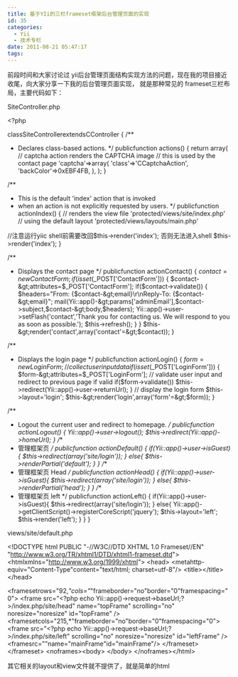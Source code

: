 ```yaml
---
title: 基于YIi的三栏frameset框架后台管理页面的实现
id: 35
categories:
  - Yii
  - 技术专栏
date: 2011-08-21 05:47:17
tags:
---
```


前段时间和大家讨论过 yii后台管理页面结构实现方法的问题，现在我的项目接近收尾，向大家分享一下我的后台管理页面实现，
就是那种常见的 frameset三栏布局，主要代码如下：

SiteController.php

&lt;?php

classSiteControllerextendsCController
{
/**
* Declares class-based actions.
*/
publicfunction actions()
{
return array(
// captcha action renders the CAPTCHA image
// this is used by the contact page
'captcha'=&gt;array(
'class'=&gt;'CCaptchaAction',
'backColor'=&gt;0xEBF4FB,
),
);
}

/**
* This is the default 'index' action that is invoked
* when an action is not explicitly requested by users.
*/
publicfunction actionIndex()
{
// renders the view file 'protected/views/site/index.php'
// using the default layout 'protected/views/layouts/main.php'

//注意运行yiic shell前需要改回$this-&gt;render('index'); 否则无法进入shell
$this-&gt;render('index');
}

/**
* Displays the contact page
*/
publicfunction actionContact()
{
$contact=newContactForm;
if(isset($_POST['ContactForm']))
{
$contact-&gt;attributes=$_POST['ContactForm'];
if($contact-&gt;validate())
{
$headers="From: {$contact-&gt;email}\r\nReply-To: {$contact-&gt;email}";
mail(Yii::app()-&gt;params['adminEmail'],$contact-&gt;subject,$contact-&gt;body,$headers);
Yii::app()-&gt;user-&gt;setFlash('contact','Thank you for contacting us. We will respond to you as soon as possible.');
$this-&gt;refresh();
}
}
$this-&gt;render('contact',array('contact'=&gt;$contact));
}

/**
* Displays the login page
*/
publicfunction actionLogin()
{
$form=newLoginForm;
// collect user input data
if(isset($_POST['LoginForm']))
{
$form-&gt;attributes=$_POST['LoginForm'];
// validate user input and redirect to previous page if valid
if($form-&gt;validate())
$this-&gt;redirect(Yii::app()-&gt;user-&gt;returnUrl);
}
// display the login form
$this-&gt;layout='login';
$this-&gt;render('login',array('form'=&gt;$form));
}

/**
* Logout the current user and redirect to homepage.
*/
publicfunction actionLogout()
{
Yii::app()-&gt;user-&gt;logout();
$this-&gt;redirect(Yii::app()-&gt;homeUrl);
}
/**
* 管理框架页
*/
publicfunction actionDefault()
{
if(Yii::app()-&gt;user-&gt;isGuest){
$this-&gt;redirect(array('site/login'));
}
else{
$this-&gt;renderPartial('default');
}
}
/**
* 管理框架页 Head
*/
publicfunction actionHead()
{
if(Yii::app()-&gt;user-&gt;isGuest){
$this-&gt;redirect(array('site/login'));
}
else{
$this-&gt;renderPartial('head');
}
}
/**
* 管理框架页 left
*/
publicfunction actionLeft()
{
if(Yii::app()-&gt;user-&gt;isGuest){
$this-&gt;redirect(array('site/login'));
}
else{
Yii::app()-&gt;getClientScript()-&gt;registerCoreScript('jquery');
$this-&gt;layout='left';
$this-&gt;render('left');
}
}
}

views/site/default.php

&lt;!DOCTYPE html PUBLIC "-//W3C//DTD XHTML 1.0 Frameset//EN" "http://www.w3.org/TR/xhtml1/DTD/xhtml1-frameset.dtd"&gt;
&lt;htmlxmlns="http://www.w3.org/1999/xhtml"&gt;
&lt;head&gt;
&lt;metahttp-equiv="Content-Type"content="text/html; charset=utf-8"/&gt;
&lt;title&gt;&lt;/title&gt;
&lt;/head&gt;

&lt;framesetrows="92,*"cols="*"frameborder="no"border="0"framespacing="0"&gt;
&lt;frame src="&lt;?php echo Yii::app()-&gt;request-&gt;baseUrl;?&gt;/index.php/site/head" name="topFrame" scrolling="no" noresize="noresize" id="topFrame" /&gt;
&lt;framesetcols="215,*"frameborder="no"border="0"framespacing="0"&gt;
&lt;frame src="&lt;?php echo Yii::app()-&gt;request-&gt;baseUrl;?&gt;/index.php/site/left" scrolling="no" noresize="noresize" id="leftFrame" /&gt;
&lt;framesrc=""name="mainFrame"id="mainFrame"/&gt;
&lt;/frameset&gt;
&lt;/frameset&gt;
&lt;noframes&gt;&lt;body&gt;
&lt;/body&gt;
&lt;/noframes&gt;&lt;/html&gt;

其它相关的layout和view文件就不提供了，就是简单的html